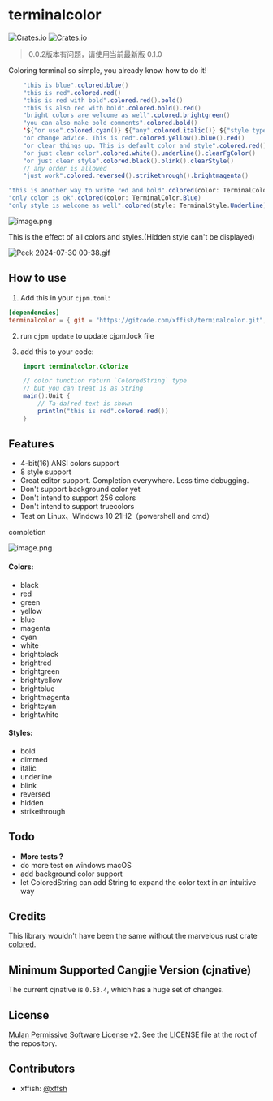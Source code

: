 # terminalcolor

[![Crates.io](https://img.shields.io/badge/terminalcolor-0.1.0-2A6FDD)](https://gitcode.com/xffish/terminalcolor/overview) [![Crates.io](https://img.shields.io/badge/license-MulanPSL2-3DA638)](https://gitcode.com/xffish/terminalcolor/blob/main/LICENSE)


> 0.0.2版本有问题，请使用当前最新版 0.1.0

Coloring terminal so simple, you already know how to do it!

```java
    "this is blue".colored.blue()
    "this is red".colored.red()
    "this is red with bold".colored.red().bold()
    "this is also red with bold".colored.bold().red()
    "bright colors are welcome as well".colored.brightgreen()
    "you can also make bold comments".colored.bold()
    '${"or use".colored.cyan()} ${"any".colored.italic()} ${"style type".colored.yellow()}'
    "or change advice. This is red".colored.yellow().blue().red()
    "or clear things up. This is default color and style".colored.red().bold().clear()
    "or just clear color".colored.white().underline().clearFgColor()
    "or just clear style".colored.black().blink().clearStyle()
    // any order is allowed
    "just work".colored.reversed().strikethrough().brightmagenta()
```
```java
"this is another way to write red and bold".colored(color: TerminalColor.Red, style: TerminalStyle.Bold)
"only color is ok".colored(color: TerminalColor.Blue)
"only style is welcome as well".colored(style: TerminalStyle.Underline)
```

![image.png](https://s2.loli.net/2024/07/21/NXsyIQkBj2bJiov.png)

This is the effect of all colors and styles.(Hidden style can't be displayed)

![Peek 2024-07-30 00-38.gif](https://s2.loli.net/2024/07/30/TSgY8PkiuOXv5zV.gif)

## How to use

1. Add this in your `cjpm.toml`:

```toml
[dependencies]
terminalcolor = { git = "https://gitcode.com/xffish/terminalcolor.git", tag = "0.1.0" }
```
2. run `cjpm update` to update cjpm.lock file

3. add this to your code:

```java
    import terminalcolor.Colorize

    // color function return `ColoredString` type
    // but you can treat is as String
    main():Unit {
        // Ta-da!red text is shown
        println("this is red".colored.red())
    }
```

## Features
- 4-bit(16) ANSI colors support
- 8 style support
- Great editor support. Completion everywhere. Less time debugging.
- Don't support background color yet
- Don't intend to support 256 colors
- Don't intend to support truecolors
- Test on Linux、Windows 10 21H2（powershell and cmd）

completion

![image.png](https://s2.loli.net/2024/07/21/falRcn5jKEpquBM.png)



#### Colors:

- black
- red
- green
- yellow
- blue
- magenta
- cyan
- white
- brightblack
- brightred
- brightgreen
- brightyellow
- brightblue
- brightmagenta
- brightcyan
- brightwhite

#### Styles:

- bold
- dimmed
- italic
- underline
- blink
- reversed
- hidden
- strikethrough

## Todo

- **More tests ?**
- do more test on windows macOS
- add background color support
- let ColoredString can add String to expand the color text in an intuitive way

## Credits
This library wouldn't have been the same without the marvelous rust crate [colored](https://github.com/colored-rs/colored).


## Minimum Supported Cangjie Version (cjnative)
The current cjnative is `0.53.4`, which has a huge set of changes.

## License

[Mulan Permissive Software License v2](https://opensource.org/license/mulanpsl-2-0). See the
[LICENSE](https://gitcode.com/xffish/terminalcolor/blob/main/LICENSE) file at the
root of the repository.


## Contributors

- xffish: [@xffsh](https://gitcode.com/xffish)

